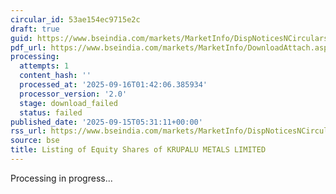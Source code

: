 ```yaml
---
circular_id: 53ae154ec9715e2c
draft: true
guid: https://www.bseindia.com/markets/MarketInfo/DispNoticesNCirculars.aspx?Noticeid={2595DD3F-6108-4FF7-AED7-2484A3F94415}&noticeno=20250915-1&dt=09/15/2025&icount=1&totcount=81&flag=0
pdf_url: https://www.bseindia.com/markets/MarketInfo/DownloadAttach.aspx?id=20250915-1&attachedId=
processing:
  attempts: 1
  content_hash: ''
  processed_at: '2025-09-16T01:42:06.385934'
  processor_version: '2.0'
  stage: download_failed
  status: failed
published_date: '2025-09-15T05:31:11+00:00'
rss_url: https://www.bseindia.com/markets/MarketInfo/DispNoticesNCirculars.aspx?Noticeid={2595DD3F-6108-4FF7-AED7-2484A3F94415}&noticeno=20250915-1&dt=09/15/2025&icount=1&totcount=81&flag=0
source: bse
title: Listing of Equity Shares of KRUPALU METALS LIMITED
---
```


Processing in progress...